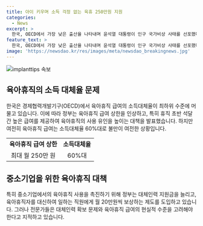```yaml
---
title: 아이 키우며 소득 걱정 없는 육휴 250만원 지원
categories:
  - News
excerpt: >
  한국, OECD에서 가장 낮은 출산율 나타내며 윤석열 대통령이 인구 국가비상 사태를 선포했다. 정부는 육아휴직급여 상한을 250만원으로 인상하고, 특히 초반 3개월에 250만원씩 지급하여 경력 단절 우려를 덜기로 했다. 하지만 여전히 소득대체율이 낮아 아빠들이 육아휴직을 쓸지는 미지수다. 대체인력 보상제도는 중소기업 육아휴직률 향상을 목표로 하지만 여전히 대규모 세수펑크 상황 속에서 추가 현금 지원을 위한 재원 마련이 과제로 남아있다.
feature_text: >
  한국, OECD에서 가장 낮은 출산율 나타내며 윤석열 대통령이 인구 국가비상 사태를 선포했다. 정부는 육아휴직급여 상한을 250만원으로 인상하고, 특히 초반 3개월에 250만원씩 지급하여 경력 단절 우려를 덜기로 했다. 하지만 여전히 소득대체율이 낮아 아빠들이 육아휴직을 쓸지는 미지수다. 대체인력 보상제도는 중소기업 육아휴직률 향상을 목표로 하지만 여전히 대규모 세수펑크 상황 속에서 추가 현금 지원을 위한 재원 마련이 과제로 남아있다.
image: 'https://newsdao.kr/res/images/meta/newsdao_breakingnews.jpg'
---
```


<p><img src="https://newsdao.kr/res/images/meta/newsdao_breakingnews.jpg" alt="implanttips 속보" /></p>

<h2 data-ke-size="size26">육아휴직의 소득 대체율 문제</h2>

<p data-ke-size="size16">한국은 경제협력개발기구(OECD)에서 육아휴직 급여의 소득대체율이 최하위 수준에 머물고 있습니다. 이에 따라 정부는 육아휴직 급여 상한을 인상하고, 특히 휴직 초반 석달간 높은 급여를 제공하여 육아휴직의 사용 유인을 높이는 대책을 발표했습니다. 하지만 여전히 육아휴직 급여는 소득대체율 60%대로 불만이 여전한 상황입니다.</p>

<table>
    <tr>
        <td style="text-align: center; height: 17px;"><b>육아휴직 급여 상한</b></td>
        <td style="text-align: center; height: 17px;"><b>소득대체율</b></td>
    </tr>
    <tr>
        <td style="text-align: center; height: 17px;">최대 월 250만 원</td>
        <td style="text-align: center; height: 17px;">60%대</td>
    </tr>
</table>

<h2 data-ke-size="size26">중소기업을 위한 육아휴직 대책</h2>

<p data-ke-size="size16">특히 중소기업에서의 육아휴직 사용을 촉진하기 위해 정부는 대체인력 지원금을 늘리고, 육아휴직자를 대신하여 일하는 직원에게 월 20만원씩 보상하는 제도를 도입하고 있습니다. 그러나 전문가들은 대체인력 확보 문제와 육아휴직 급여의 현실적 수준을 고려해야 한다고 지적하고 있습니다.</p>


